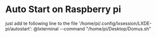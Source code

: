 # Auto Start on Raspberry pi

just add te following line to the file '/home/pi/.config/lxsession/LXDE-pi/autostart':
@lxterminal --command "/home/pi/Desktop/Domus.sh"
